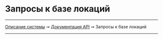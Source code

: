 # Запросы к базе локаций

----
[Описание системы](./index.md) ➞ [Документация API](index.md) ➞ Запросы к базе локаций

----


